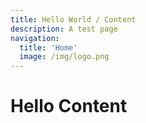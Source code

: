 ```yaml
---
title: Hello World / Content
description: A test page
navigation:
  title: 'Home'
  image: /img/logo.png
---
```


# Hello Content